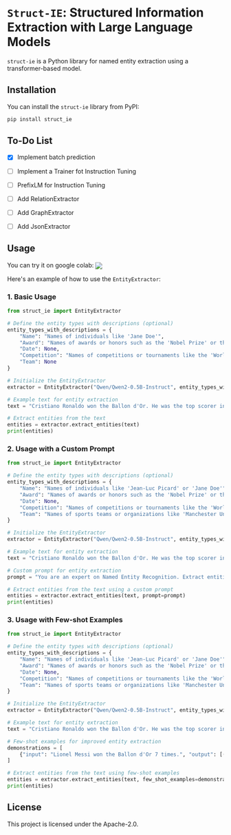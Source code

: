 # `Struct-IE`: Structured Information Extraction with Large Language Models

`struct-ie` is a Python library for named entity extraction using a transformer-based model.

## Installation

You can install the `struct-ie` library from PyPI:

```bash
pip install struct_ie
```

## To-Do List

- [x] Implement batch prediction
- [ ] Implement a Trainer fot Instruction Tuning
- [ ] PrefixLM for Instruction Tuning
- [ ] Add RelationExtractor
- [ ] Add GraphExtractor
- [ ] Add JsonExtractor


## Usage

You can try it on google colab: <a href="https://colab.research.google.com/drive/1RjtZ8xWg6KU4ztHiRfSSrEr1UeZr6eZ2?usp=sharing">
        <img align="center" src="https://colab.research.google.com/assets/colab-badge.svg" />
</a>

Here's an example of how to use the `EntityExtractor`:

### 1. Basic Usage

```python
from struct_ie import EntityExtractor

# Define the entity types with descriptions (optional)
entity_types_with_descriptions = {
    "Name": "Names of individuals like 'Jane Doe'",
    "Award": "Names of awards or honors such as the 'Nobel Prize' or the 'Pulitzer Prize'",
    "Date": None,
    "Competition": "Names of competitions or tournaments like the 'World Cup' or the 'Olympic Games'",
    "Team": None
}

# Initialize the EntityExtractor
extractor = EntityExtractor("Qwen/Qwen2-0.5B-Instruct", entity_types_with_descriptions, device="cpu")

# Example text for entity extraction
text = "Cristiano Ronaldo won the Ballon d'Or. He was the top scorer in the UEFA Champions League in 2018."

# Extract entities from the text
entities = extractor.extract_entities(text)
print(entities)
```

### 2. Usage with a Custom Prompt

```python
from struct_ie import EntityExtractor

# Define the entity types with descriptions (optional)
entity_types_with_descriptions = {
    "Name": "Names of individuals like 'Jean-Luc Picard' or 'Jane Doe'",
    "Award": "Names of awards or honors such as the 'Nobel Prize' or the 'Pulitzer Prize'",
    "Date": None,
    "Competition": "Names of competitions or tournaments like the 'World Cup' or the 'Olympic Games'",
    "Team": "Names of sports teams or organizations like 'Manchester United' or 'FC Barcelona'"
}

# Initialize the EntityExtractor
extractor = EntityExtractor("Qwen/Qwen2-0.5B-Instruct", entity_types_with_descriptions, device="cpu")

# Example text for entity extraction
text = "Cristiano Ronaldo won the Ballon d'Or. He was the top scorer in the UEFA Champions League in 2018."

# Custom prompt for entity extraction
prompt = "You are an expert on Named Entity Recognition. Extract entities from this text."

# Extract entities from the text using a custom prompt
entities = extractor.extract_entities(text, prompt=prompt)
print(entities)
```

### 3. Usage with Few-shot Examples

```python
from struct_ie import EntityExtractor

# Define the entity types with descriptions (optional)
entity_types_with_descriptions = {
    "Name": "Names of individuals like 'Jean-Luc Picard' or 'Jane Doe'",
    "Award": "Names of awards or honors such as the 'Nobel Prize' or the 'Pulitzer Prize'",
    "Date": None,
    "Competition": "Names of competitions or tournaments like the 'World Cup' or the 'Olympic Games'",
    "Team": "Names of sports teams or organizations like 'Manchester United' or 'FC Barcelona'"
}

# Initialize the EntityExtractor
extractor = EntityExtractor("Qwen/Qwen2-0.5B-Instruct", entity_types_with_descriptions, device="cpu")

# Example text for entity extraction
text = "Cristiano Ronaldo won the Ballon d'Or. He was the top scorer in the UEFA Champions League in 2018."

# Few-shot examples for improved entity extraction
demonstrations = [
    {"input": "Lionel Messi won the Ballon d'Or 7 times.", "output": [("Lionel Messi", "Name"), ("Ballon d'Or", "Award")]}
]

# Extract entities from the text using few-shot examples
entities = extractor.extract_entities(text, few_shot_examples=demonstrations)
print(entities)
```

## License

This project is licensed under the Apache-2.0.